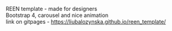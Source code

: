 REEN template - made for designers
<br>
Bootstrap 4, carousel  and nice animation
<br>
link on gitpages - https://liubalozynska.github.io/reen_template/



